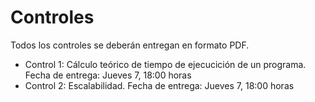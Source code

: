 # Controles

Todos los controles se deberán entregan en formato PDF.

* Control 1: Cálculo teórico de tiempo de ejecucición de un programa. Fecha de entrega: Jueves 7, 18:00 horas
* Control 2: Escalabilidad. Fecha de entrega: Jueves 7, 18:00 horas

